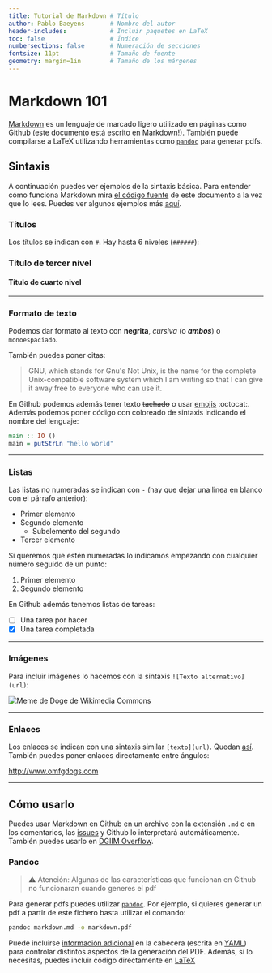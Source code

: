 ```yaml
---
title: Tutorial de Markdown # Título
author: Pablo Baeyens       # Nombre del autor
header-includes:            # Incluir paquetes en LaTeX
toc: false                  # Índice
numbersections: false       # Numeración de secciones
fontsize: 11pt              # Tamaño de fuente
geometry: margin=1in        # Tamaño de los márgenes
---
```


# Markdown 101

[Markdown](//daringfireball.net/projects/markdown) es un lenguaje de marcado ligero utilizado en páginas como Github (este documento está escrito en Markdown!). También puede compilarse a LaTeX utilizando herramientas como [`pandoc`](http://pandoc.org) para generar pdfs.

## Sintaxis

A continuación puedes ver ejemplos de la sintaxis básica. Para entender cómo funciona Markdown mira [el código fuente](//github.com/libreim/tutorials/blob/master/markdown.md) de este documento a la vez que lo lees. Puedes ver algunos ejemplos más [aquí](//https://raw.githubusercontent.com/libreim/tutorials/master/markdown.md).

### Títulos

Los títulos se indican con `#`. Hay hasta 6 niveles (`######`):

### Título de tercer nivel
#### Título de cuarto nivel

*****

### Formato de texto

Podemos dar formato al texto con **negrita**, *cursiva* (o ***ambos***) o `monoespaciado`.

También puedes poner citas:

> GNU, which stands for Gnu's Not Unix, is the name for the complete Unix-compatible software system which I am writing so that I can give it away free to everyone who can use it.

En Github podemos además tener texto ~~tachado~~ o usar [emojis](http://www.webpagefx.com/tools/emoji-cheat-sheet) :octocat:. Además podemos poner código con coloreado de sintaxis indicando el nombre del lenguaje:

```haskell
main :: IO ()
main = putStrLn "hello world"
```

*****

### Listas

Las listas no numeradas se indican con `-` (hay que dejar una linea en blanco con el párrafo anterior):

- Primer elemento
- Segundo elemento
  - Subelemento del segundo
- Tercer elemento

Si queremos que estén numeradas lo indicamos empezando con cualquier número seguido de un punto:

1. Primer elemento
2. Segundo elemento

En Github además tenemos listas de tareas:

- [ ] Una tarea por hacer
- [X] Una tarea completada

*****

### Imágenes

Para incluir imágenes lo hacemos con la sintaxis `![Texto alternativo](url)`:

<!--
Esto es un comentario! Quita la imagen cuando generes el documento en pandoc o descárgala y pon la ruta local.
-->

![Meme de Doge de Wikimedia Commons](http://upload.wikimedia.org/wikipedia/en/5/5f/Original_Doge_meme.jpg)

*****

### Enlaces

Los enlaces se indican con una sintaxis similar `[texto](url)`. Quedan [así](//www.youtube.com/watch?v=dQw4w9WgXcQ). También puedes poner enlaces directamente entre ángulos:

<http://www.omfgdogs.com>

*****

## Cómo usarlo

Puedes usar Markdown en Github en un archivo con la extensión `.md` o en los comentarios, las [issues](//guides.github.com/features/issues) y Github lo interpretará automáticamente. También puedes usarlo en [DGIIM Overflow](http://tux.ugr.es/dgiim/overflow).

### Pandoc

> :warning: Atención: Algunas de las características que funcionan en Github no funcionaran cuando generes el pdf

Para generar pdfs puedes utilizar [`pandoc`](http://pandoc.org). Por ejemplo, si quieres generar un pdf a partir de este fichero basta utilizar el comando:

```bash
pandoc markdown.md -o markdown.pdf
```

 Puede incluirse [información adicional](http://pandoc.org/MANUAL.html#variables-set-by-pandoc) en la cabecera (escrita en [YAML](http://yaml.org)) para controlar distintos aspectos de la generación del PDF. Además, si lo necesitas, puedes incluir código directamente en [LaTeX](//github.com/libreim/tutorials/blob/master/ejemplo.tex)
